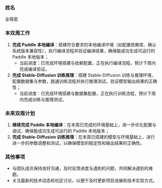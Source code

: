 ### 姓名

全萌君

### 本双周工作

1. **完成 Paddle 本地编译**：搭建符合要求的本地编译环境（如配置依赖库、确认系统版本兼容性），执行编译流程并验证编译结果，确保能成功生成可运行的 Paddle 本地版本；  
   - 当前进度：已完成环境搭建与依赖配置，正在执行编译流程，预计下周内完成编译验证。
2. **完成 Stable-Diffusion 训练推理**：搭建 Stable-Diffusion 训练与推理环境，配置数据集与参数，跑通训练流程并执行推理测试，验证模型输出结果的正确性；
   - 当前进度：已完成环境搭建与数据集配置，正在执行训练流程，预计下周内完成训练与推理测试。


### 未来双周计划

1. **继续完成 Paddle 本地编译**：在本周已完成的环境基础上，进一步优化配置与调试，确保能成功生成可运行的 Paddle 本地版本；
2. **完成 Stable-Diffusion 训练推理**：在本周已搭建的模型与环境基础上，进行进一步的参数调整和测试，以确保模型的稳定性和输出结果的正确性。

### 其他事项

- 与团队成员保持良好沟通，及时反馈进度与遇到的问题，共同解决遇到的难题。
- 关注最新的技术动态和社区讨论，以便于及时更新项目进展和技术实现方式。